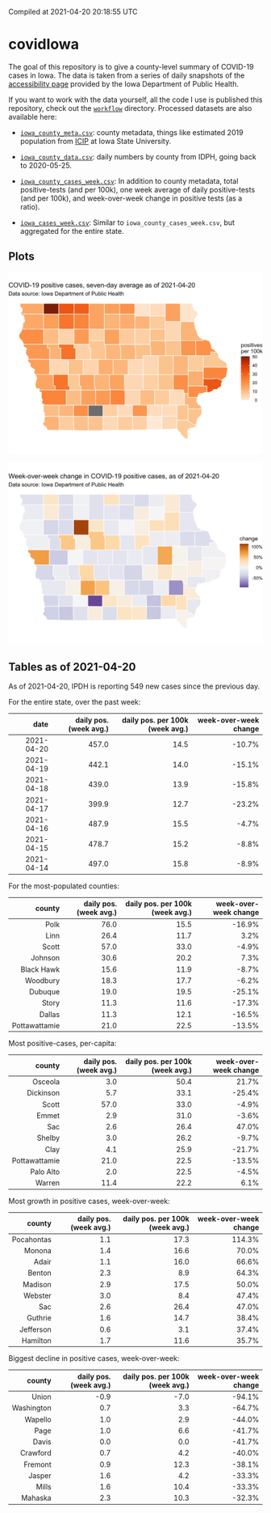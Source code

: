 Compiled at 2021-04-20 20:18:55 UTC

<!-- README.md is generated from README.Rmd. Please edit that file -->

# covidIowa

<!-- badges: start -->

<!-- badges: end -->

The goal of this repository is to give a county-level summary of
COVID-19 cases in Iowa. The data is taken from a series of daily
snapshots of the [accessibility
page](https://coronavirus.iowa.gov/pages/access) provided by the Iowa
Department of Public Health.

If you want to work with the data yourself, all the code I use is
published this repository, check out the [`workflow`](workflow)
directory. Processed datasets are also available here:

  - [`iowa_county_meta.csv`](https://raw.githubusercontent.com/ijlyttle/covidIowa/master/workflow/data/99-publish/iowa_county_meta.csv):
    county metadata, things like estimated 2019 population from
    [ICIP](https://www.icip.iastate.edu/tables/population/counties-estimates)
    at Iowa State University.

  - [`iowa_county_data.csv`](https://raw.githubusercontent.com/ijlyttle/covidIowa/master/workflow/data/99-publish/iowa_county_data.csv):
    daily numbers by county from IDPH, going back to 2020-05-25.

  - [`iowa_county_cases_week.csv`](https://raw.githubusercontent.com/ijlyttle/covidIowa/master/workflow/data/99-publish/iowa_county_data.csv):
    In addition to county metadata, total positive-tests (and per 100k),
    one week average of daily positive-tests (and per 100k), and
    week-over-week change in positive tests (as a ratio).

  - [`iowa_cases_week.csv`](https://raw.githubusercontent.com/ijlyttle/covidIowa/master/workflow/data/99-publish/iowa_cases_week.csv):
    Similar to `iowa_county_cases_week.csv`, but aggregated for the
    entire state.

## Plots

![](workflow/data/99-publish/iowa_cases.png)

![](workflow/data/99-publish/iowa_change.png)

## Tables as of 2021-04-20

As of 2021-04-20, IPDH is reporting 549 new cases since the previous
day.

For the entire state, over the past week:

|       date | daily pos. (week avg.) | daily pos. per 100k (week avg.) | week-over-week change |
| ---------: | ---------------------: | ------------------------------: | --------------------: |
| 2021-04-20 |                  457.0 |                            14.5 |               \-10.7% |
| 2021-04-19 |                  442.1 |                            14.0 |               \-15.1% |
| 2021-04-18 |                  439.0 |                            13.9 |               \-15.8% |
| 2021-04-17 |                  399.9 |                            12.7 |               \-23.2% |
| 2021-04-16 |                  487.9 |                            15.5 |                \-4.7% |
| 2021-04-15 |                  478.7 |                            15.2 |                \-8.8% |
| 2021-04-14 |                  497.0 |                            15.8 |                \-8.9% |

For the most-populated counties:

|        county | daily pos. (week avg.) | daily pos. per 100k (week avg.) | week-over-week change |
| ------------: | ---------------------: | ------------------------------: | --------------------: |
|          Polk |                   76.0 |                            15.5 |               \-16.9% |
|          Linn |                   26.4 |                            11.7 |                  3.2% |
|         Scott |                   57.0 |                            33.0 |                \-4.9% |
|       Johnson |                   30.6 |                            20.2 |                  7.3% |
|    Black Hawk |                   15.6 |                            11.9 |                \-8.7% |
|      Woodbury |                   18.3 |                            17.7 |                \-6.2% |
|       Dubuque |                   19.0 |                            19.5 |               \-25.1% |
|         Story |                   11.3 |                            11.6 |               \-17.3% |
|        Dallas |                   11.3 |                            12.1 |               \-16.5% |
| Pottawattamie |                   21.0 |                            22.5 |               \-13.5% |

Most positive-cases, per-capita:

|        county | daily pos. (week avg.) | daily pos. per 100k (week avg.) | week-over-week change |
| ------------: | ---------------------: | ------------------------------: | --------------------: |
|       Osceola |                    3.0 |                            50.4 |                 21.7% |
|     Dickinson |                    5.7 |                            33.1 |               \-25.4% |
|         Scott |                   57.0 |                            33.0 |                \-4.9% |
|         Emmet |                    2.9 |                            31.0 |                \-3.6% |
|           Sac |                    2.6 |                            26.4 |                 47.0% |
|        Shelby |                    3.0 |                            26.2 |                \-9.7% |
|          Clay |                    4.1 |                            25.9 |               \-21.7% |
| Pottawattamie |                   21.0 |                            22.5 |               \-13.5% |
|     Palo Alto |                    2.0 |                            22.5 |                \-4.5% |
|        Warren |                   11.4 |                            22.2 |                  6.1% |

Most growth in positive cases, week-over-week:

|     county | daily pos. (week avg.) | daily pos. per 100k (week avg.) | week-over-week change |
| ---------: | ---------------------: | ------------------------------: | --------------------: |
| Pocahontas |                    1.1 |                            17.3 |                114.3% |
|     Monona |                    1.4 |                            16.6 |                 70.0% |
|      Adair |                    1.1 |                            16.0 |                 66.6% |
|     Benton |                    2.3 |                             8.9 |                 64.3% |
|    Madison |                    2.9 |                            17.5 |                 50.0% |
|    Webster |                    3.0 |                             8.4 |                 47.4% |
|        Sac |                    2.6 |                            26.4 |                 47.0% |
|    Guthrie |                    1.6 |                            14.7 |                 38.4% |
|  Jefferson |                    0.6 |                             3.1 |                 37.4% |
|   Hamilton |                    1.7 |                            11.6 |                 35.7% |

Biggest decline in positive cases, week-over-week:

|     county | daily pos. (week avg.) | daily pos. per 100k (week avg.) | week-over-week change |
| ---------: | ---------------------: | ------------------------------: | --------------------: |
|      Union |                  \-0.9 |                           \-7.0 |               \-94.1% |
| Washington |                    0.7 |                             3.3 |               \-64.7% |
|    Wapello |                    1.0 |                             2.9 |               \-44.0% |
|       Page |                    1.0 |                             6.6 |               \-41.7% |
|      Davis |                    0.0 |                             0.0 |               \-41.7% |
|   Crawford |                    0.7 |                             4.2 |               \-40.0% |
|    Fremont |                    0.9 |                            12.3 |               \-38.1% |
|     Jasper |                    1.6 |                             4.2 |               \-33.3% |
|      Mills |                    1.6 |                            10.4 |               \-33.3% |
|    Mahaska |                    2.3 |                            10.3 |               \-32.3% |
